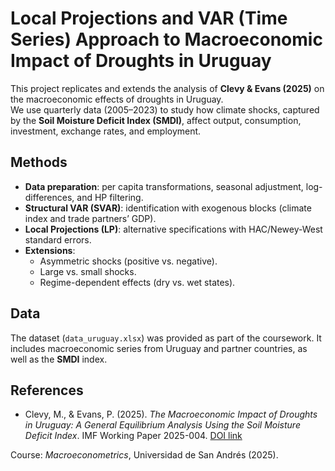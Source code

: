 # Local Projections and VAR (Time Series) Approach to Macroeconomic Impact of Droughts in Uruguay

This project replicates and extends the analysis of **Clevy & Evans (2025)** on the macroeconomic effects of droughts in Uruguay.  
We use quarterly data (2005–2023) to study how climate shocks, captured by the **Soil Moisture Deficit Index (SMDI)**, affect output, consumption, investment, exchange rates, and employment.  

## Methods
- **Data preparation**: per capita transformations, seasonal adjustment, log-differences, and HP filtering.  
- **Structural VAR (SVAR)**: identification with exogenous blocks (climate index and trade partners’ GDP).  
- **Local Projections (LP)**: alternative specifications with HAC/Newey-West standard errors.  
- **Extensions**:  
  - Asymmetric shocks (positive vs. negative).  
  - Large vs. small shocks.  
  - Regime-dependent effects (dry vs. wet states).  

## Data
The dataset (`data_uruguay.xlsx`) was provided as part of the coursework. It includes macroeconomic series from Uruguay and partner countries, as well as the **SMDI** index.  

## References
- Clevy, M., & Evans, P. (2025). *The Macroeconomic Impact of Droughts in Uruguay: A General Equilibrium Analysis Using the Soil Moisture Deficit Index*. IMF Working Paper 2025-004. [DOI link](https://doi.org/10.5089/9798400298059.001)
  
Course: *Macroeconometrics*, Universidad de San Andrés (2025).  

